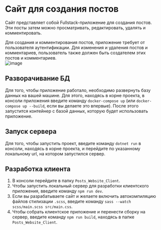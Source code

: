 # Сайт для создания постов
Сайт представляет собой Fullstack-приложение для создания постов. Эти посты затем можно просматривать, редактировать, удалять и комментировать.

Для создания и комментирования постов, приложение требует от пользователя аутентификации. Для изменения и удаления постов и комментариев, пользователь также должен быть создателем этих постов и комментариев.  
![image](https://github.com/nikitin-rus/Posts_Website/assets/115501654/aa7c673a-8300-4051-8b15-4c5ad2c9851c)

## Разворачивание БД

Для того, чтобы приложение работало, необходимо развернуть базу данных на вашей машине. Для этого, находясь в корне проекта, в консоли приложения введите команду `docker-compose up` (или `docker-compose up --build`, если вы делаете это впервые). После этого запустится контейнер с базой данных, которую будет использовать приложение.

## Запуск сервера
Для того, чтобы запустить проект, введите команду `dotnet run` в консоли, находясь в корне проекта, и перейдите по указанному локальному url, на котором запустился сервер.

## Разработка клиента
1. В консоли перейдите в папку `Posts_Website_Client`.
2. Чтобы запустить локальный сервер для разработки клиентского приложения, введите команду `npm run dev`. 
3. Если вы разрабатываете сайт и желаете включить автокомпиляцию файлов стилизации `.scss`, введите команду `sass --watch scss/main.scss src/main.css`.
4. Чтобы собрать клиентское приложение и перенести сборку на сервер, введите команду `npm run build`, находясь в папке `Posts_Website_Client`.